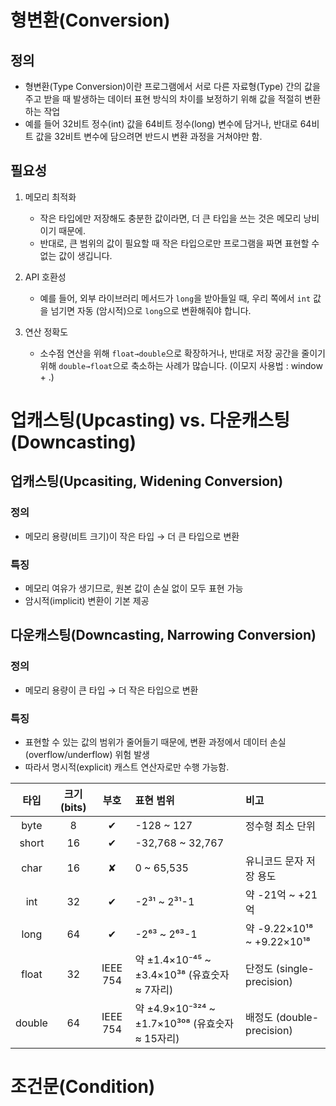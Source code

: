 # 형변환(Conversion)
## 정의
- 형변환(Type Conversion)이란 프로그램에서 서로 다른 자료형(Type) 간의 값을 주고 받을 때 발생하는
  데이터 표현 방식의 차이를 보정하기 위해 값을 적절히 변환하는 작업
- 예를 들어 32비트 정수(int) 값을 64비트 정수(long) 변수에 담거나, 반대로 64비트 값을 32비트 변수에
    담으려면 반드시 변환 과정을 거쳐야만 함.

## 필요성
1. 메모리 최적화
   - 작은 타입에만 저장해도 충분한 값이라면, 더 큰 타입을 쓰는 것은 메모리 낭비이기 때문에.
   - 반대로, 큰 범위의 값이 필요할 때 작은 타입으로만 프로그램을 짜면 표현할 수 없는 값이 생깁니다.

2. API 호환성
   - 예를 들어, 외부 라이브러리 메서드가 `long`을 받아들일 때, 우리 쪽에서 `int` 값을 넘기면 자동
     (암시적)으로 `long`으로 변환해줘야 합니다.

3. 연산 정확도
    - 소수점 연산을 위해 `float→double`으로 확장하거나, 반대로 저장 공간을 줄이기 위해
        `double→float`으로 축소하는 사례가 많습니다. (이모지 사용법 : window + .)
   
# 업캐스팅(Upcasting) vs. 다운캐스팅(Downcasting)
## 업캐스팅(Upcasiting, Widening Conversion)
### 정의 
- 메모리 용량(비트 크기)이 작은 타입 → 더 큰 타입으로 변환

### 특징
- 메모리 여유가 생기므로, 원본 값이 손실 없이 모두 표현 가능
- 암시적(implicit) 변환이 기본 제공

## 다운캐스팅(Downcasting, Narrowing Conversion)
### 정의
- 메모리 용량이 큰 타입 → 더 작은 타입으로 변환

### 특징
- 표현할 수 있는 값의 범위가 줄어들기 때문에, 변환 과정에서 데이터 손실(overflow/underflow) 위험 발생
- 따라서 명시적(explicit) 캐스트 연산자로만 수행 가능함.

| 타입   | 크기 (bits) | 부호     | 표현 범위                                      | 비고                         |
|:------:|:-----------:|:--------:|:-----------------------------------------------|:-----------------------------|
| byte   | 8           | ✔︎       | -128 ~ 127                                     | 정수형 최소 단위             |
| short  | 16          | ✔︎       | -32,768 ~ 32,767                               |                              |
| char   | 16          | ✘        | 0 ~ 65,535                                     | 유니코드 문자 저장 용도      |
| int    | 32          | ✔︎       | -2³¹ ~ 2³¹-1                                   | 약 -21억 ~ +21억             |
| long   | 64          | ✔︎       | -2⁶³ ~ 2⁶³-1                                   | 약 -9.22×10¹⁸ ~ +9.22×10¹⁸   |
| float  | 32          | IEEE 754 | 약 ±1.4×10⁻⁴⁵ ~ ±3.4×10³⁸ (유효숫자 ≈ 7자리)     | 단정도 (single-precision)    |
| double | 64          | IEEE 754 | 약 ±4.9×10⁻³²⁴ ~ ±1.7×10³⁰⁸ (유효숫자 ≈ 15자리) | 배정도 (double-precision)    |

# 조건문(Condition)
 